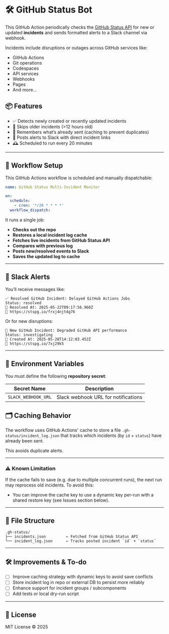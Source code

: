 # 🛠️ GitHub Status Bot

This GitHub Action periodically checks the [GitHub Status API](https://www.githubstatus.com) for new or updated **incidents** and sends formatted alerts to a Slack channel via webhook.

Incidents include disruptions or outages across GitHub services like:
- GitHub Actions
- Git operations
- Codespaces
- API services
- Webhooks
- Pages
- And more...

## 📦 Features

- ✅ Detects newly created or recently updated incidents
- 🔁 Skips older incidents (>12 hours old)
- 🧠 Remembers what’s already sent (caching to prevent duplicates)
- 🚀 Posts alerts to Slack with direct incident links
- 🕰️ Scheduled to run every 20 minutes

---

## 🔧 Workflow Setup

This GitHub Actions workflow is scheduled and manually dispatchable:

```yaml
name: GitHub Status Multi-Incident Monitor

on:
  schedule:
    - cron: '*/20 * * * *'
  workflow_dispatch:
````

It runs a single job:

* **Checks out the repo**
* **Restores a local incident log cache**
* **Fetches live incidents from GitHub Status API**
* **Compares with previous log**
* **Posts new/resolved events to Slack**
* **Saves the updated log to cache**

---

## 💬 Slack Alerts

You’ll receive messages like:

```
✅ Resolved GitHub Incident: Delayed GitHub Actions Jobs
Status: resolved
📅 Resolved At: 2025-05-22T09:17:56.960Z
🔗 https://stspg.io/frxj4njt4g76
```

Or for new disruptions:

```
🚨 New GitHub Incident: Degraded GitHub API performance
Status: investigating
📅 Created At: 2025-05-28T14:12:03.452Z
🔗 https://stspg.io/7xj29k5
```
---

## 🧪 Environment Variables

You must define the following **repository secret**:

| Secret Name         | Description                         |
| ------------------- | ----------------------------------- |
| `SLACK_WEBHOOK_URL` | Slack webhook URL for notifications |

## 🗂️ Caching Behavior

The workflow uses GitHub Actions' cache to store a file `.gh-status/incident_log.json` that tracks which incidents (by `id` + `status`) have already been sent.

This avoids duplicate alerts.

---


### ⚠️ Known Limitation

If the cache fails to save (e.g. due to multiple concurrent runs), the next run may reprocess old incidents. To avoid this:

* You can improve the cache key to use a dynamic key per-run with a shared restore key (see Issues section below).
---

## 📁 File Structure

```text
.gh-status/
├── incidents.json         ← Fetched from GitHub Status API
└── incident_log.json      ← Tracks posted incident `id` + `status`
```
---

## 🛠️ Improvements & To-do

* [ ] Improve caching strategy with dynamic keys to avoid save conflicts
* [ ] Store incident log in repo or external DB to persist more reliably
* [ ] Enhance support for incident groups / subcomponents
* [ ] Add tests or local dry-run script

---

## 🧾 License

MIT License © 2025


